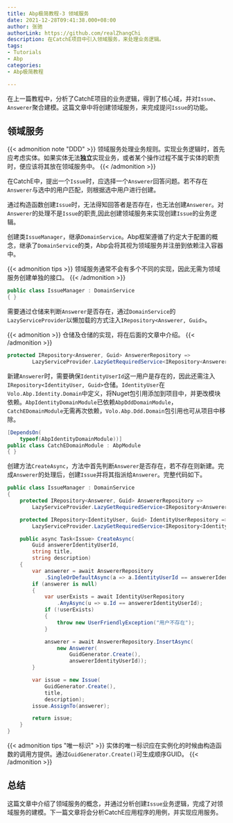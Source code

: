 ```yaml
---
title: Abp极简教程-3 领域服务
date: 2021-12-28T09:41:38.000+08:00
author: 张驰
authorLink: https://github.com/realZhangChi
description: 在CatchE项目中引入领域服务，来处理业务逻辑。
tags:
- Tutorials
- Abp
categories:
- Abp极简教程

---
```

在上一篇教程中，分析了CatchE项目的业务逻辑，得到了核心域，并对`Issue`、`Answerer`聚合建模。这篇文章中将创建领域服务，来完成提问`Issue`的功能。

## 领域服务

{{< admonition note "DDD" >}}
领域服务处理业务规则。实现业务逻辑时，首先应考虑实体。如果实体无法**独立**实现业务，或者某个操作过程不属于实体的职责时，便应该将其放在领域服务中。
{{< /admonition >}}

在CatchE中，提出一个`Issue`时，应选择一个`Answerer`回答问题。若不存在`Answerer`与选中的用户匹配，则根据选中用户进行创建。

通过构造函数创建`Issue`时，无法得知回答者是否存在，也无法创建`Answerer`。对`Answerer`的处理不是`Issue`的职责,因此创建领域服务来实现创建`Issue`的业务逻辑。

创建类`IssueManager`，继承`DomainService`。Abp框架遵循了约定大于配置的概念，继承了`DomainService`的类，Abp会将其视为领域服务并注册到依赖注入容器中。

{{< admonition tips >}}
领域服务通常不会有多个不同的实现，因此无需为领域服务创建单独的接口。
{{< /admonition >}}

```cs
public class IssueManager : DomainService
{ }
```

需要通过仓储来判断`Answerer`是否存在，通过`DomainService`的`LazyServiceProvider`以懒加载的方式注入`IRepository<Answerer, Guid>`。

{{< admonition >}}
仓储及仓储的实现，将在后面的文章中介绍。
{{< /admonition >}}

```cs
protected IRepository<Answerer, Guid> AnswererRepository =>
        LazyServiceProvider.LazyGetRequiredService<IRepository<Answerer, Guid>>();
```

新建`Answerer`时，需要确保`IdentityUserId`这一用户是存在的，因此还需注入`IRepository<IdentityUser, Guid>`仓储。`IdentityUser`在`Volo.Abp.Identity.Domain`中定义，将Nuget包引用添加到项目中，并更改模块依赖。`AbpIdentityDomainModule`已依赖`AbpDddDomainModule`，`CatchEDomainModule`无需再次依赖，`Volo.Abp.Ddd.Domain`包引用也可从项目中移除。

```cs
[DependsOn(
    typeof(AbpIdentityDomainModule))]
public class CatchEDomainModule : AbpModule
{ }
```

创建方法`CreateAsync`，方法中首先判断`Answerer`是否存在，若不存在则新建。完成`Answerer`的处理后，创建`Issue`并将其指派给`Answerer`。完整代码如下。

```cs
public class IssueManager : DomainService
{
    protected IRepository<Answerer, Guid> AnswererRepository =>
        LazyServiceProvider.LazyGetRequiredService<IRepository<Answerer, Guid>>();

    protected IRepository<IdentityUser, Guid> IdentityUserRepository =>
        LazyServiceProvider.LazyGetRequiredService<IRepository<IdentityUser, Guid>>();

    public async Task<Issue> CreateAsync(
        Guid answererIdentityUserId,
        string title,
        string description)
    {
        var answerer = await AnswererRepository
            .SingleOrDefaultAsync(a => a.IdentityUserId == answererIdentityUserId);
        if (answerer is null)
        {
            var userExists = await IdentityUserRepository
                .AnyAsync(u => u.Id == answererIdentityUserId);
            if (!userExists)
            {
                throw new UserFriendlyException("用户不存在");
            }

            answerer = await AnswererRepository.InsertAsync(
                new Answerer(
                    GuidGenerator.Create(),
                    answererIdentityUserId));
        }

        var issue = new Issue(
            GuidGenerator.Create(),
            title,
            description);
        issue.AssignTo(answerer);

        return issue;
    }
}
```

{{< admonition tips "唯一标识" >}}
实体的唯一标识应在实例化的时候由构造函数的调用方提供。通过`GuidGenerator.Create()`可生成顺序GUID。
{{< /admonition >}}

## 总结

这篇文章中介绍了领域服务的概念，并通过分析创建`Issue`业务逻辑，完成了对领域服务的建模。下一篇文章将会分析CatchE应用程序的用例，并实现应用服务。